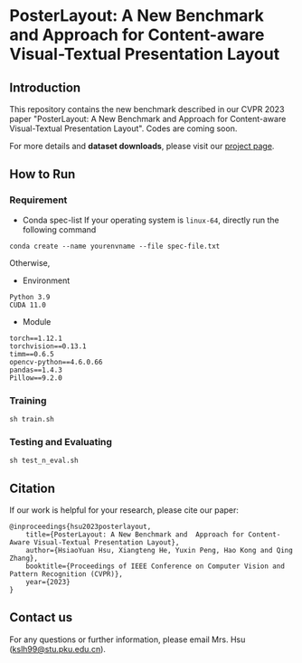 # PosterLayout: A New Benchmark and Approach for Content-aware Visual-Textual Presentation Layout

## Introduction
This repository contains the new benchmark described in our CVPR 2023 paper "PosterLayout: A New Benchmark and Approach for Content-aware Visual-Textual Presentation Layout".
Codes are coming soon.

For more details and **dataset downloads**, please visit our [project page](http://59.108.48.34/tiki/PosterLayout/).


## How to Run
### Requirement
- Conda spec-list
If your operating system is ```linux-64```, directly run the following command
```
conda create --name yourenvname --file spec-file.txt
```

Otherwise,

- Environment
```
Python 3.9
CUDA 11.0
```
- Module
```
torch==1.12.1
torchvision==0.13.1
timm==0.6.5
opencv-python==4.6.0.66
pandas==1.4.3
Pillow==9.2.0
```

### Training
```
sh train.sh
```

### Testing and Evaluating
```
sh test_n_eval.sh
```

## Citation
If our work is helpful for your research, please cite our paper:
```
@inproceedings{hsu2023posterlayout,
    title={PosterLayout: A New Benchmark and  Approach for Content-Aware Visual-Textual Presentation Layout},
    author={HsiaoYuan Hsu, Xiangteng He, Yuxin Peng, Hao Kong and Qing Zhang},
    booktitle={Proceedings of IEEE Conference on Computer Vision and Pattern Recognition (CVPR)},
    year={2023}
}
```

## Contact us
For any questions or further information, please email Mrs. Hsu (kslh99@stu.pku.edu.cn).
